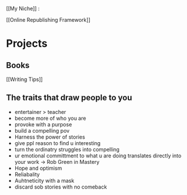 [[My Niche]] : 

[[Online Republishing Framework]]
# Projects 
## Books

 [[Writing Tips]]
## The traits that draw people to you

-   entertainer > teacher
-   become more of who you are
-   provoke with a purpose
-   build a compelling pov
-   Harness the power of stories
-   give ppl reason to find u interesting
-   turn the ordinatry struggles into compelling
-   ur emotional committment to what u are doing translates directly into your work → Rob Green in Mastery
-   Hope and optimism
-   Reliabality
-   Auhtneticity with a mask
-   discard sob stories with no comeback